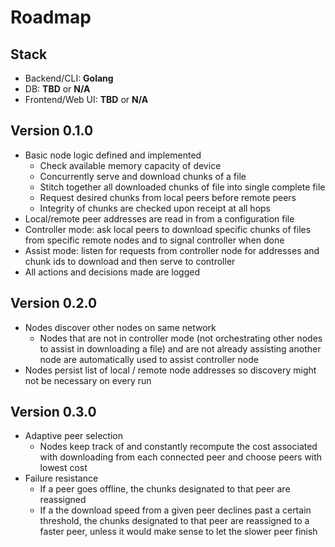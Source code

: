 # Roadmap

## Stack
  - Backend/CLI: **Golang**
  - DB: **TBD** or **N/A**
  - Frontend/Web UI: **TBD** or **N/A**

## Version 0.1.0
  - Basic node logic defined and implemented
    - Check available memory capacity of device 
    - Concurrently serve and download chunks of a file
    - Stitch together all downloaded chunks of file into single complete file
    - Request desired chunks from local peers before remote peers
    - Integrity of chunks are checked upon receipt at all hops
  - Local/remote peer addresses are read in from a configuration file
  - Controller mode: ask local peers to download specific chunks of files from specific remote nodes and to signal controller when done
  - Assist mode: listen for requests from controller node for addresses and chunk ids to download and then serve to controller
  - All actions and decisions made are logged

## Version 0.2.0
  - Nodes discover other nodes on same network
    - Nodes that are not in controller mode (not orchestrating other nodes to assist in downloading a file) and are not already assisting another node are automatically used to assist controller node
  - Nodes persist list of local / remote node addresses so discovery might not be necessary on every run

## Version 0.3.0
  - Adaptive peer selection
    - Nodes keep track of and constantly recompute the cost associated with downloading from each connected peer and choose peers with lowest cost
  - Failure resistance
    - If a peer goes offline, the chunks designated to that peer are reassigned
    - If a the download speed from a given peer declines past a certain threshold, the chunks designated to that peer are reassigned to a faster peer, unless it would make sense to let the slower peer finish


